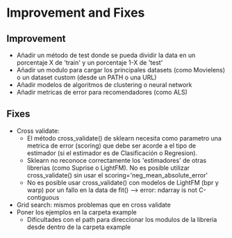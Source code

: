 # Improvement and Fixes

## Improvement
* Añadir un método de test donde se pueda dividir la data en un porcentaje X de 'train' y un porcentaje 1-X de 'test'
* Añadir un modulo para cargar los principales datasets (como Movielens) o un dataset custom (desde un PATH o una URL)
* Añadir modelos de algoritmos de clustering o neural network
* Añadir metricas de error para recomendadores (como ALS)

## Fixes
* Cross validate: 
    - El método cross_validate() de sklearn necesita como parametro una metrica de error (scoring) que debe ser acorde a el tipo de estimador (si el estimador es de Clasificación o Regresion).
    - Sklearn no reconoce correctamente los 'estimadores' de otras librerias (como Suprise o LightFM). No es posible utilizar cross_validate() sin usar el scoring='neg_mean_absolute_error'
    - No es posible usar cross_validate() con modelos de LightFM (bpr y warp) por un fallo en la data de fit() --> error: ndarray is not C-contiguous
* Grid search: mismos problemas que en cross validate
* Poner los ejemplos en la carpeta example
    - Dificultades con el path para direccionar los modulos de la libreria desde dentro de la carpeta example
